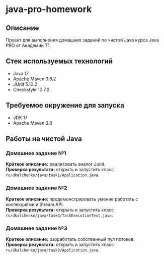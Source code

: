 # java-pro-homework

## Описание
Проект для выполнения домашних заданий по чистой Java курса Java PRO от Академии Т1.

## Стек используемых технологий
* Java 17
* Apache Maven 3.8.2
* JUnit 5.10.2
* Checkstyle 10.7.0

## Требуемое окружение для запуска
* JDK 17
* Apache Maven 3.8

## Работы на чистой Java
### Домашнее задание №1
**Краткое описание:** реализовать аналог Junit.  
**Проверка результата:** открыть и запустить класс `ru/dkalchenko/java/task1/Application.java`.

### Домашнее задание №2
**Краткое описание:** продемонстрировать умение работать с коллекциями и Stream API.  
**Проверка результата:** открыть и запустить класс `ru/dkalchenko/java/task2/TaskExecutionTest.java`.

### Домашнее задание №3
**Краткое описание:** разработать собственный пул потоков.  
**Проверка результата:** открыть и запустить класс `ru/dkalchenko/java/task3/Application.java`.
